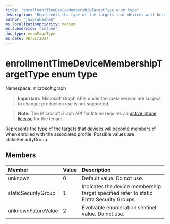 ```yaml
---
title: "enrollmentTimeDeviceMembershipTargetType enum type"
description: "Represents the type of the targets that devices will become members of when enrolled with the associated profile. Possible values are staticSecurityGroup."
author: "jaiprakashmb"
ms.localizationpriority: medium
ms.subservice: "intune"
doc_type: enumPageType
ms.date: 08/01/2024
---
```


# enrollmentTimeDeviceMembershipTargetType enum type

Namespace: microsoft.graph
> **Important:** Microsoft Graph APIs under the /beta version are subject to change; production use is not supported.

> **Note:** The Microsoft Graph API for Intune requires an [active Intune license](https://go.microsoft.com/fwlink/?linkid=839381) for the tenant.


Represents the type of the targets that devices will become members of when enrolled with the associated profile. Possible values are staticSecurityGroup.

## Members
|Member|Value|Description|
|:---|:---|:---|
|unknown|0|Default value. Do not use.|
|staticSecurityGroup|1|Indicates the device membership target specified refer to static Entra Security Groups.|
|unknownFutureValue|2|Evolvable enumeration sentinel value. Do not use.|
